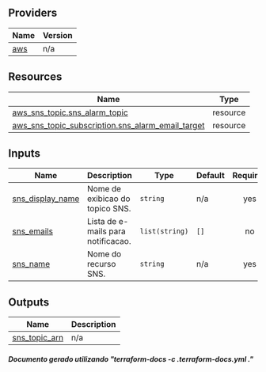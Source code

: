<!-- BEGIN_TF_DOCS -->


## Providers

| Name | Version |
|------|---------|
| <a name="provider_aws"></a> [aws](#provider\_aws) | n/a |

## Resources

| Name | Type |
|------|------|
| [aws_sns_topic.sns_alarm_topic](https://registry.terraform.io/providers/hashicorp/aws/latest/docs/resources/sns_topic) | resource |
| [aws_sns_topic_subscription.sns_alarm_email_target](https://registry.terraform.io/providers/hashicorp/aws/latest/docs/resources/sns_topic_subscription) | resource |

## Inputs

| Name | Description | Type | Default | Required |
|------|-------------|------|---------|:--------:|
| <a name="input_sns_display_name"></a> [sns\_display\_name](#input\_sns\_display\_name) | Nome de exibicao do topico SNS. | `string` | n/a | yes |
| <a name="input_sns_emails"></a> [sns\_emails](#input\_sns\_emails) | Lista de e-mails para notificacao. | `list(string)` | `[]` | no |
| <a name="input_sns_name"></a> [sns\_name](#input\_sns\_name) | Nome do recurso SNS. | `string` | n/a | yes |

## Outputs

| Name | Description |
|------|-------------|
| <a name="output_sns_topic_arn"></a> [sns\_topic\_arn](#output\_sns\_topic\_arn) | n/a |
##### Documento gerado utilizando "terraform-docs -c .terraform-docs.yml ."
<!-- END_TF_DOCS -->    